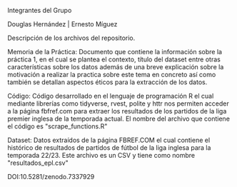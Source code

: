 Integrantes del Grupo

Douglas Hernández
| Ernesto Míguez

Descripción de los archivos del repositorio.

Memoria de la Práctica: Documento que contiene la información sobre la práctica 1, en el cual se plantea el contexto, título del dataset entre otras características sobre los datos además de una breve explicación sobre la motivación a realizar la practica sobre este tema en concreto así como también se detallan aspectos éticos para la extracción de los datos.

Código: Código desarrollado en el lenguaje de programación R el cual mediante librerías como tidyverse, rvest, polite y httr nos permiten acceder a la página fbfref.com para extraer los resultados de los partidos de la liga premier inglesa de la temporada actual. El nombre del archivo que contiene el código es "scrape_functions.R"

Dataset: Datos extraídos de la página FBREF.COM el cual contiene el histórico de resultados de partidos de fútbol de la liga inglesa para la temporada 22/23. Este archivo es un CSV y tiene como nombre "resultados_epl.csv"





DOI:10.5281/zenodo.7337929
